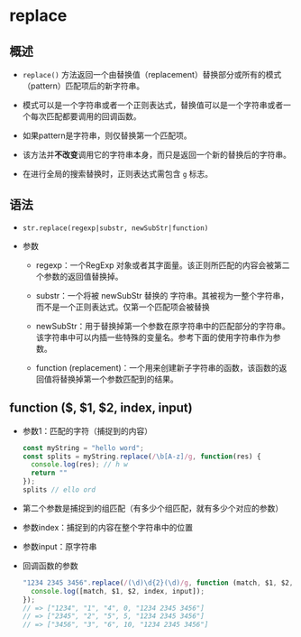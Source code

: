 # replace

## 概述

  - `replace()` 方法返回一个由替换值（replacement）替换部分或所有的模式（pattern）匹配项后的新字符串。

  - 模式可以是一个字符串或者一个正则表达式，替换值可以是一个字符串或者一个每次匹配都要调用的回调函数。

  - 如果pattern是字符串，则仅替换第一个匹配项。

  - 该方法并**不改变**调用它的字符串本身，而只是返回一个新的替换后的字符串。

  - 在进行全局的搜索替换时，正则表达式需包含 `g` 标志。

## 语法

  - `str.replace(regexp|substr, newSubStr|function)`

  - 参数

      - regexp：一个RegExp 对象或者其字面量。该正则所匹配的内容会被第二个参数的返回值替换掉。

      - substr：一个将被 newSubStr 替换的 字符串。其被视为一整个字符串，而不是一个正则表达式。仅第一个匹配项会被替换

      - newSubStr：用于替换掉第一个参数在原字符串中的匹配部分的字符串。该字符串中可以内插一些特殊的变量名。参考下面的使用字符串作为参数。

      - function (replacement)：一个用来创建新子字符串的函数，该函数的返回值将替换掉第一个参数匹配到的结果。

## function (\$, \$1, \$2, index, input)

  - 参数1：匹配的字符（捕捉到的内容）

    ```javascript
    const myString = "hello word";
    const splits = myString.replace(/\b[A-z]/g, function(res) {
      console.log(res); // h w
      return ""
    });
    splits // ello ord
    ```

  - 第二个参数是捕捉到的组匹配（有多少个组匹配，就有多少个对应的参数）

  - 参数index：捕捉到的内容在整个字符串中的位置

  - 参数input：原字符串

  - 回调函数的参数

    ```javascript
    "1234 2345 3456".replace(/(\d)\d{2}(\d)/g, function (match, $1, $2, index, input) {
      console.log([match, $1, $2, index, input]);
    });
    // => ["1234", "1", "4", 0, "1234 2345 3456"]
    // => ["2345", "2", "5", 5, "1234 2345 3456"]
    // => ["3456", "3", "6", 10, "1234 2345 3456"]
    ```
